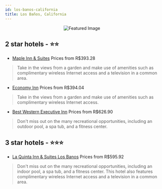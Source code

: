 ```yaml
---
id: los-banos-california
title: Los Baños, California
---
```


<center><img src="https://i.travelapi.com/hotels/2000000/1800000/1793700/1793640/f46e0b35_b.jpg" alt="Featured Image" /></center>


##  2 star hotels - ⭐️⭐️

-    [Maple Inn & Suites](https://us.hurb.com/hotels/los-banos/maple-inn-suites-JNP-JP233173?cmp=18055) Prices from R$393.28
   > Take in the views from a garden and make use of amenities such as complimentary wireless Internet access and a television in a common area.
-    [Economy Inn](https://us.hurb.com/hotels/los-banos/economy-inn-JNP-JP587221?cmp=18055) Prices from R$394.04
   > Take in the views from a garden and make use of amenities such as complimentary wireless Internet access.
-    [Best Western Executive Inn](https://us.hurb.com/hotels/los-banos/best-western-executive-inn-JNP-JP033953?cmp=18055) Prices from R$626.90
   > Don't miss out on the many recreational opportunities, including an outdoor pool, a spa tub, and a fitness center.

##  3 star hotels - ⭐️⭐️⭐️

-    [La Quinta Inn & Suites Los Banos](https://us.hurb.com/hotels/los-banos/la-quinta-inn-suites-los-banos-JNP-JP231003?cmp=18055) Prices from R$595.92
   > Don't miss out on the many recreational opportunities, including an indoor pool, a spa tub, and a fitness center. This hotel also features complimentary wireless Internet access and a television in a common area.
